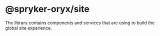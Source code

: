 # @spryker-oryx/site

The library contains components and services that are using to build the global site experience.
